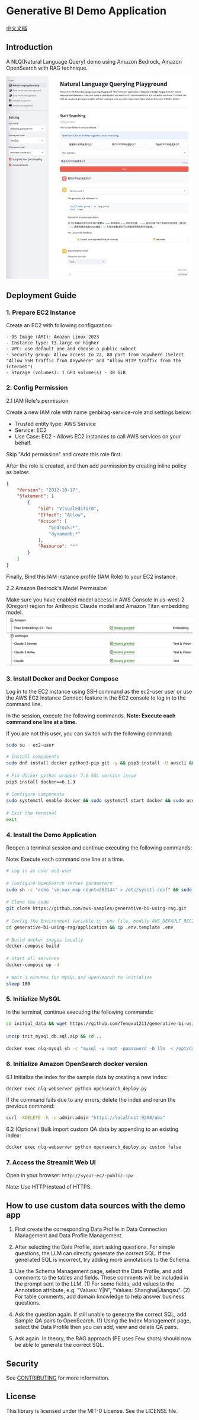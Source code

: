 # Generative BI Demo Application

[中文文档](README_CN.md)
## Introduction

A NLQ(Natural Language Query) demo using Amazon Bedrock, Amazon OpenSearch with RAG technique.

![Screenshot](./assets/screenshot-genbi.png)

## Deployment Guide

### 1. Prepare EC2 Instance
Create an EC2 with following configuration:

    - OS Image (AMI): Amazon Linux 2023
    - Instance type: t3.large or higher
    - VPC: use default one and choose a public subnet
    - Security group: Allow access to 22, 80 port from anywhere (Select "Allow SSH traffic from Anywhere" and "Allow HTTP traffic from the internet")
    - Storage (volumes): 1 GP3 volume(s) - 30 GiB

### 2. Config Permission

2.1 IAM Role's permission

Create a new IAM role with name genbirag-service-role and settings below:
   - Trusted entity type: AWS Service
   - Service: EC2
   - Use Case: EC2 - Allows EC2 instances to call AWS services on your behalf.

Skip "Add permission" and create this role first.

After the role is created, and then add permission by creating inline policy as below:
```json
{
    "Version": "2012-10-17",
    "Statement": [
        {
            "Sid": "VisualEditor0",
            "Effect": "Allow",
            "Action": [
                "bedrock:*",
                "dynamodb:*"
            ],
            "Resource": "*"
        }
    ]
}
```

Finally, Bind this IAM instance profile (IAM Role) to your EC2 instance.

2.2 Amazon Bedrock's Model Permission

Make sure you have enabled model access in AWS Console in us-west-2 (Oregon) region for Anthropic Claude model and Amazon Titan embedding model.
![Bedrock](assets/bedrock_model_access.png)

### 3. Install Docker and Docker Compose

Log in to the EC2 instance using SSH command as the ec2-user user or use the AWS EC2 Instance Connect feature in the EC2 console to log in to the command line. 

In the session, execute the following commands. **Note: Execute each command one line at a time.**

If you are not this user, you can switch with the following command: 
```bash
sudo su - ec2-user
```

```bash  
# Install components
sudo dnf install docker python3-pip git -y && pip3 install -U awscli && pip3 install docker-compose

# Fix docker python wrapper 7.0 SSL version issue  
pip3 install docker==6.1.3

# Configure components
sudo systemctl enable docker && sudo systemctl start docker && sudo usermod -aG docker $USER

# Exit the terminal
exit
```

### 4. Install the Demo Application

Reopen a terminal session and continue executing the following commands:

Note: Execute each command one line at a time.

```bash
# Log in as user ec2-user

# Configure OpenSearch server parameters
sudo sh -c "echo 'vm.max_map_count=262144' > /etc/sysctl.conf" && sudo sysctl -p

# Clone the code
git clone https://github.com/aws-samples/generative-bi-using-rag.git

# Config the Environment Variable in .env file, modify AWS_DEFAULT_REGION to the region same as the EC2 instance.
cd generative-bi-using-rag/application && cp .env.template .env 

# Build docker images locally
docker-compose build

# Start all services
docker-compose up -d

# Wait 3 minutes for MySQL and OpenSearch to initialize
sleep 180
```

### 5. Initialize MySQL

In the terminal, continue executing the following commands:

```bash
cd initial_data && wget https://github.com/fengxu1211/generative-bi-using-rag/raw/demo_data/application/initial_data/init_mysql_db.sql.zip

unzip init_mysql_db.sql.zip && cd ..

docker exec nlq-mysql sh -c "mysql -u root -ppassword -D llm  < /opt/data/init_mysql_db.sql" 
```

### 6. Initialize Amazon OpenSearch docker version

6.1 Initialize the index for the sample data by creating a new index:

```bash 
docker exec nlq-webserver python opensearch_deploy.py
```

If the command fails due to any errors, delete the index and rerun the previous command:

```bash
curl -XDELETE -k -u admin:admin "https://localhost:9200/uba"
```

6.2 (Optional) Bulk import custom QA data by appending to an existing index: 

```bash
docker exec nlq-webserver python opensearch_deploy.py custom false
```

### 7. Access the Streamlit Web UI

Open in your browser: `http://<your-ec2-public-ip>`

Note: Use HTTP instead of HTTPS. 

## How to use custom data sources with the demo app
1. First create the corresponding Data Profile in Data Connection Management and Data Profile Management.
2. After selecting the Data Profile, start asking questions. For simple questions, the LLM can directly generate the correct SQL. If the generated SQL is incorrect, try adding more annotations to the Schema.  
3. Use the Schema Management page, select the Data Profile, and add comments to the tables and fields. These comments will be included in the prompt sent to the LLM.
   (1) For some fields, add values to the Annotation attribute, e.g. "Values: Y|N", "Values: Shanghai|Jiangsu".
   (2) For table comments, add domain knowledge to help answer business questions.
4. Ask the question again. If still unable to generate the correct SQL, add Sample QA pairs to OpenSearch.
   (1) Using the Index Management page, select the Data Profile then you can add, view and delete QA pairs.
   
5. Ask again. In theory, the RAG approach (PE uses Few shots) should now be able to generate the correct SQL.

## Security

See [CONTRIBUTING](CONTRIBUTING.md#security-issue-notifications) for more information.

## License

This library is licensed under the MIT-0 License. See the LICENSE file.

